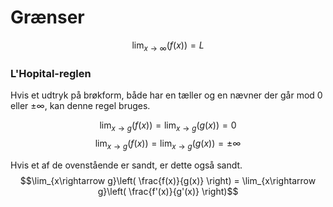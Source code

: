 # Grænser
$$\lim_{x\rightarrow \infty}\left(f(x)\right) = L$$

### L'Hopital-reglen
Hvis et udtryk på brøkform, både har en tæller og en nævner der går mod $0$ eller $\pm\infty$, kan denne regel bruges.

$$\lim_{x\rightarrow g}(f(x)) = \lim_{x\rightarrow g}(g(x)) = 0$$
$$\lim_{x\rightarrow g}(f(x)) = \lim_{x\rightarrow g}(g(x)) = \pm\infty$$

Hvis et af de ovenstående er sandt, er dette også sandt.
$$\lim_{x\rightarrow g}\left( \frac{f(x)}{g(x)} \right) = \lim_{x\rightarrow g}\left( \frac{f'(x)}{g'(x)} \right)$$
